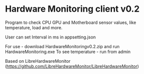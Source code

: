 # Hardware Monitoring client v0.2
Program to check CPU GPU and Motherboard sensor values, like temperature, load and more.

User can set Interval in ms in appsetting.json

For use - download HardwareMonitoringv0.2.zip and run HardwareMonitoring.exe
To see temperature - run from admin

Based on LibreHardwareMonitor (https://github.com/LibreHardwareMonitor/LibreHardwareMonitor)
